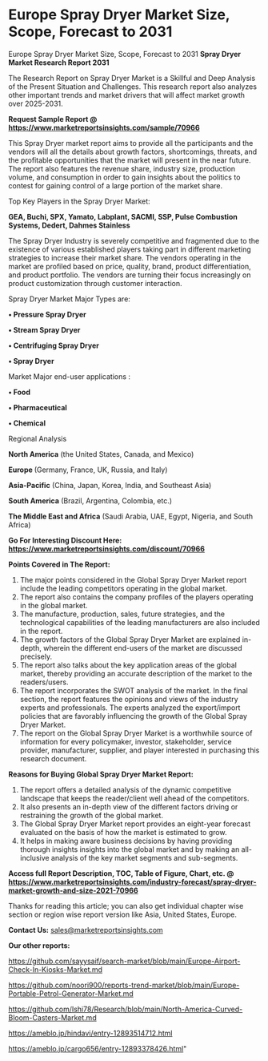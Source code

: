 # Europe Spray Dryer Market Size, Scope, Forecast to 2031
Europe Spray Dryer Market Size, Scope, Forecast to 2031
<strong>Spray Dryer Market Research Report 2031</strong>

The Research Report on Spray Dryer Market is a Skillful and Deep Analysis of the Present Situation and Challenges. This research report also analyzes other important trends and market drivers that will affect market growth over 2025-2031.

<strong>Request Sample Report @ <a href=https://www.marketreportsinsights.com/sample/70966>https://www.marketreportsinsights.com/sample/70966</a></strong>

This Spray Dryer market report aims to provide all the participants and the vendors will all the details about growth factors, shortcomings, threats, and the profitable opportunities that the market will present in the near future. The report also features the revenue share, industry size, production volume, and consumption in order to gain insights about the politics to contest for gaining control of a large portion of the market share.

Top Key Players in the Spray Dryer Market:

<strong>GEA, Buchi, SPX, Yamato, Labplant, SACMI, SSP, Pulse Combustion Systems, Dedert, Dahmes Stainless</strong>

The Spray Dryer Industry is severely competitive and fragmented due to the existence of various established players taking part in different marketing strategies to increase their market share. The vendors operating in the market are profiled based on price, quality, brand, product differentiation, and product portfolio. The vendors are turning their focus increasingly on product customization through customer interaction.

Spray Dryer Market Major Types are:

<strong>• Pressure Spray Dryer

• Stream Spray Dryer

• Centrifuging Spray Dryer

• Spray Dryer</strong>

Market Major end-user applications :

<strong>• Food

• Pharmaceutical

• Chemical</strong>

Regional Analysis

</u><strong><b>North America</b></strong> (the United States, Canada, and Mexico)

<strong><b>Europe </b></strong>(Germany, France, UK, Russia, and Italy)

<strong><b>Asia-Pacific</b></strong> (China, Japan, Korea, India, and Southeast Asia)

<strong><b>South America</b></strong> (Brazil, Argentina, Colombia, etc.)

<strong><b>The Middle East and Africa</b></strong> (Saudi Arabia, UAE, Egypt, Nigeria, and South Africa)

<strong>Go For Interesting Discount Here: <a href=https://www.marketreportsinsights.com/discount/70966>https://www.marketreportsinsights.com/discount/70966</a></strong>

<strong>Points Covered in The Report:</strong>
<ol>
  <li>The major points considered in the Global Spray Dryer Market report include the leading competitors operating in the global market.</li>
  <li>The report also contains the company profiles of the players operating in the global market.</li>
  <li>The manufacture, production, sales, future strategies, and the technological capabilities of the leading manufacturers are also included in the report.</li>
  <li>The growth factors of the Global Spray Dryer Market are explained in-depth, wherein the different end-users of the market are discussed precisely.</li>
  <li>The report also talks about the key application areas of the global market, thereby providing an accurate description of the market to the readers/users.</li>
  <li>The report incorporates the SWOT analysis of the market. In the final section, the report features the opinions and views of the industry experts and professionals. The experts analyzed the export/import policies that are favorably influencing the growth of the Global Spray Dryer Market.</li>
  <li>The report on the Global Spray Dryer Market is a worthwhile source of information for every policymaker, investor, stakeholder, service provider, manufacturer, supplier, and player interested in purchasing this research document.</li>
</ol>
<strong>Reasons for Buying Global Spray Dryer Market Report:</strong>

<ol>
  <li>The report offers a detailed analysis of the dynamic competitive landscape that keeps the reader/client well ahead of the competitors.</li>
  <li>It also presents an in-depth view of the different factors driving or restraining the growth of the global market.</li>
  <li>The Global Spray Dryer Market report provides an eight-year forecast evaluated on the basis of how the market is estimated to grow.</li>
  <li>It helps in making aware business decisions by having providing thorough insights insights into the global market and by making an all-inclusive analysis of the key market segments and sub-segments.</li>
</ol>
<strong>Access full Report Description, TOC, Table of Figure, Chart, etc. @ <a href=https://www.marketreportsinsights.com/industry-forecast/spray-dryer-market-growth-and-size-2021-70966>https://www.marketreportsinsights.com/industry-forecast/spray-dryer-market-growth-and-size-2021-70966</a></strong>


Thanks for reading this article; you can also get individual chapter wise section or region wise report version like Asia, United States, Europe.

<strong>Contact Us:</strong>
sales@marketreportsinsights.com

<strong>Our other reports:</strong>

<a href=https://github.com/sayysaif/search-market/blob/main/Europe-Airport-Check-In-Kiosks-Market.md>https://github.com/sayysaif/search-market/blob/main/Europe-Airport-Check-In-Kiosks-Market.md</a>

<a href=https://github.com/noori900/reports-trend-market/blob/main/Europe-Portable-Petrol-Generator-Market.md>https://github.com/noori900/reports-trend-market/blob/main/Europe-Portable-Petrol-Generator-Market.md</a>

<a href=https://github.com/Ishi78/Research/blob/main/North-America-Curved-Bloom-Casters-Market.md>https://github.com/Ishi78/Research/blob/main/North-America-Curved-Bloom-Casters-Market.md</a>

<a href=https://ameblo.jp/hindavi/entry-12893514712.html>https://ameblo.jp/hindavi/entry-12893514712.html</a>

<a href=https://ameblo.jp/cargo656/entry-12893378426.html>https://ameblo.jp/cargo656/entry-12893378426.html</a>"
